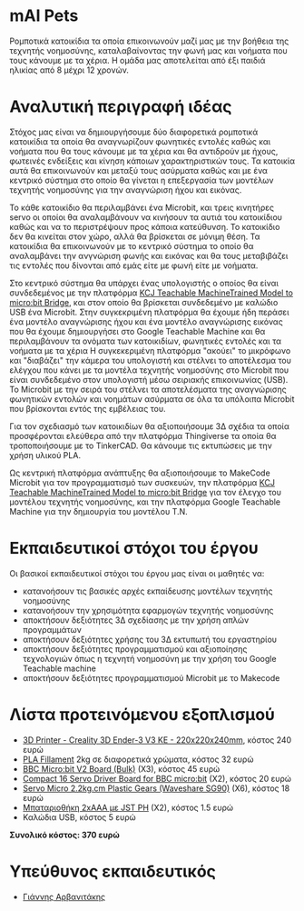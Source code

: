 
# mAI Pets
Ρομποτικά κατοικίδια τα οποία επικοινωνούν μαζί μας με την βοήθεια της τεχνητής νοημοσύνης, καταλαβαίνοντας την φωνή μας και νοήματα που τους κάνουμε με τα χέρια. Η ομάδα μας αποτελείται από έξι παιδιά ηλικίας από 8 μέχρι 12 χρονών. 
# Αναλυτική περιγραφή ιδέας
Στόχος μας είναι να δημιουργήσουμε δύο διαφορετικά ρομποτικά κατοικίδια τα οποία θα αναγνωρίζουν φωνητικές εντολές καθώς και νοήματα που θα τους κάνουμε με τα χέρια και θα αντιδρούν με ήχους, φωτεινές ενδείξεις και κίνηση κάποιων χαρακτηριστικών τους. Τα κατοικία αυτά θα επικοινωνούν και μεταξύ τους ασύρματα καθώς και με ένα κεντρικό σύστημα στο οποίο θα γίνεται η επεξεργασία των μοντέλων τεχνητής νοημοσύνης για την αναγνώριση ήχου και εικόνας. 

Το κάθε κατοικίδιο θα περιλαμβάνει ένα Microbit, και τρεις κινητήρες servo οι οποίοι θα αναλαμβάνουν να κινήσουν τα αυτιά του κατοικίδιου καθώς και να το περιστρέψουν προς κάποια κατεύθυνση. Το κατοικίδιο δεν θα κινείται στον χώρο, αλλά θα βρίσκεται σε μόνιμη θέση. Τα κατοικίδια θα επικοινωνούν με το κεντρικό σύστημα το οποίο θα αναλαμβάνει την ανγνώριση φωνής και εικόνας και θα τους μεταβιβάζει τις εντολές που δίνονται από εμάς είτε με φωνή είτε με νοήματα.

Στο κεντρικό σύστημα θα υπάρχει ένας υπολογιστής ο οποίος θα είναι συνδεδεμένος με την πλατφόρμα [KCJ Teachable MachineTrained Model to micro:bit Bridge](https://apps.kidscodejeunesse.org/ml_to_mb_bridge/), και στον οποίο θα βρίσκεται συνδεδεμένο με καλώδιο USB ένα Microbit. Στην συγκεκριμένη πλατφόρμα θα έχουμε ήδη περάσει ένα μοντέλο αναγνώρισης ήχου και ένα μοντέλο αναγνώρισης εικόνας που θα έχουμε δημιουργήσει στο Google Teachable Machine και θα περιλαμβάνουν τα ονόματα των κατοικιδίων, φωνητικές εντολές και τα νοήματα με τα χέρια  Η συγκεκεριμένη πλατφόρμα "ακούει" το μικρόφωνο και "διαβάζει" την κάμερα του υπολογιστή και στέλνει το αποτέλεσμα του ελέγχου που κάνει με τα μοντέλα τεχνητής νοημοσύνης στο Microbit που είναι συνδεδεμένο στον υπολογιστή μέσω σειριακής επικοινωνίας (USB). Το Microbit με την σειρά του στέλνει τα αποτελέσματα της αναγνώρισης φωνητικών εντολών και νοημάτων ασύρματα σε όλα τα υπόλοιπα Microbit που βρίσκονται εντός της εμβέλειας του.

Για τον σχεδιασμό των κατοικιδίων θα αξιοποιήσουμε 3Δ σχέδια τα οποία προσφέρονται ελεύθερα από την πλατφόρμα Thingiverse τα οποία θα τροποποιήσουμε με το TinkerCAD. Θα κάνουμε τις εκτυπώσεις με την χρήση υλικού PLA. 

Ως κεντρική πλατφόρμα ανάπτυξης θα αξιοποιήσουμε το MakeCode Microbit για τον προγραμματισμό των συσκευών, την πλατφόρμα [KCJ Teachable MachineTrained Model to micro:bit Bridge](https://apps.kidscodejeunesse.org/ml_to_mb_bridge/) για τον έλεγχο του μοντέλου τεχνητής νοημοσύνης, και την πλατφόρμα Google Teachable Machine για την δημιουργία του μοντέλου Τ.Ν.

# Eκπαιδευτικοί στόχοι του έργου
Οι βασικοί εκπαιδευτικοί στόχοι του έργου μας είναι οι μαθητές να:
 - κατανοήσουν τις βασικές αρχές εκπαίδευσης μοντέλων τεχνητής νοημοσύνης
 - κατανοήσουν την χρησιμότητα εφαρμογών τεχνητής νοημοσύνης
 - αποκτήσουν δεξιότητες 3Δ σχεδίασης με την χρήση απλών προγραμμάτων
 - αποκτήσουν δεξιότητες χρήσης του 3Δ εκτυπωτή του εργαστηρίου
 - αποκτήσουν δεξιότητες προγραμματισμού και αξιοποίησης τεχνολογιών όπως η τεχνητή νοημοσύνη με την χρήση του Google Teachable machine
 - αποκτήσουν δεξιότητες προγραμματισμού Microbit με το Makecode
# Λίστα προτεινόμενου εξοπλισμού
- [3D Printer - Creality 3D Ender-3 V3 KE - 220x220x240mm](https://grobotronics.com/3d-printer-creality-3d-ender-3-v3-ke-220x220x240mm.html), κόστος 240 ευρώ
- [PLA Fillament](https://grobotronics.com/creality-cr-pla-filament-1.75mm-1kg-grey.html) 2kg σε διαφορετικά χρώματα, κόστος 32 ευρώ
- [BBC Micro:bit V2 Board (Bulk)](https://grobotronics.com/bbc-micro-bit-v2-board-bulk.html) (X3), κόστος 45 ευρώ
- [Compact 16 Servo Driver Board for BBC micro:bit](https://grobotronics.com/compact-16-servo-driver-board-for-bbc-micro-bit.html) (X2), κόστος 20 ευρώ
- [Servo Micro 2.2kg.cm Plastic Gears (Waveshare SG90)](https://grobotronics.com/servo-micro-2.2kg.cm-plastic-gears-waveshare-sg90.html) (X6), κόστος 18 ευρώ
- [Μπαταριοθήκη 2xΑΑA με JST PH](https://grobotronics.com/battery-holder-2xa-with-jst-ph-connector.html) (X2), κόστος 1.5 ευρώ
- Καλώδια USB, κόστος 5 ευρώ

**Συνολικό κόστος: 370 ευρώ**
# Υπεύθυνος εκπαιδευτικός
 - [Γιάννης Αρβανιτάκης](https://ioarvanit.gr/)

